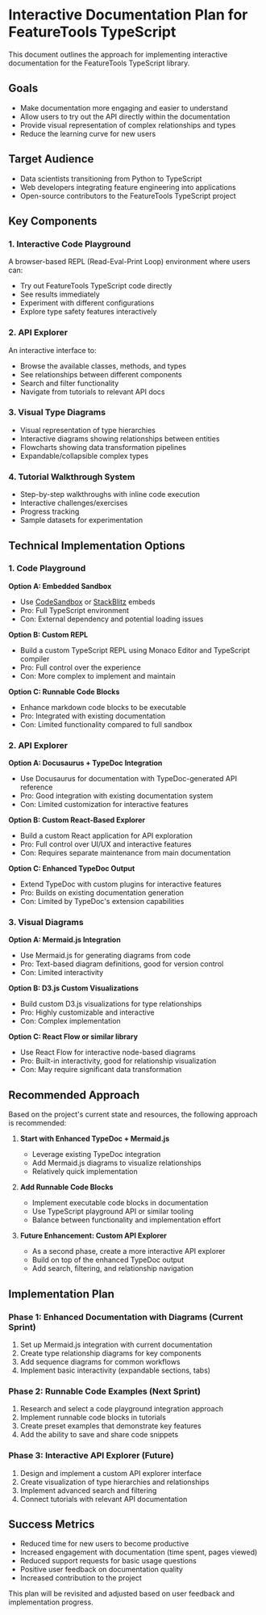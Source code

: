 # Interactive Documentation Plan for FeatureTools TypeScript

This document outlines the approach for implementing interactive documentation for the FeatureTools TypeScript library.

## Goals

- Make documentation more engaging and easier to understand
- Allow users to try out the API directly within the documentation
- Provide visual representation of complex relationships and types
- Reduce the learning curve for new users

## Target Audience

- Data scientists transitioning from Python to TypeScript
- Web developers integrating feature engineering into applications
- Open-source contributors to the FeatureTools TypeScript project

## Key Components

### 1. Interactive Code Playground

A browser-based REPL (Read-Eval-Print Loop) environment where users can:
- Try out FeatureTools TypeScript code directly
- See results immediately
- Experiment with different configurations
- Explore type safety features interactively

### 2. API Explorer

An interactive interface to:
- Browse the available classes, methods, and types
- See relationships between different components
- Search and filter functionality
- Navigate from tutorials to relevant API docs

### 3. Visual Type Diagrams

- Visual representation of type hierarchies
- Interactive diagrams showing relationships between entities
- Flowcharts showing data transformation pipelines
- Expandable/collapsible complex types

### 4. Tutorial Walkthrough System

- Step-by-step walkthroughs with inline code execution
- Interactive challenges/exercises
- Progress tracking
- Sample datasets for experimentation

## Technical Implementation Options

### 1. Code Playground

**Option A: Embedded Sandbox**
- Use [CodeSandbox](https://codesandbox.io/) or [StackBlitz](https://stackblitz.com/) embeds
- Pro: Full TypeScript environment
- Con: External dependency and potential loading issues

**Option B: Custom REPL**
- Build a custom TypeScript REPL using Monaco Editor and TypeScript compiler
- Pro: Full control over the experience
- Con: More complex to implement and maintain

**Option C: Runnable Code Blocks**
- Enhance markdown code blocks to be executable
- Pro: Integrated with existing documentation
- Con: Limited functionality compared to full sandbox

### 2. API Explorer

**Option A: Docusaurus + TypeDoc Integration**
- Use Docusaurus for documentation with TypeDoc-generated API reference
- Pro: Good integration with existing documentation system
- Con: Limited customization for interactive features

**Option B: Custom React-Based Explorer**
- Build a custom React application for API exploration
- Pro: Full control over UI/UX and interactive features
- Con: Requires separate maintenance from main documentation

**Option C: Enhanced TypeDoc Output**
- Extend TypeDoc with custom plugins for interactive features
- Pro: Builds on existing documentation generation
- Con: Limited by TypeDoc's extension capabilities

### 3. Visual Diagrams

**Option A: Mermaid.js Integration**
- Use Mermaid.js for generating diagrams from code
- Pro: Text-based diagram definitions, good for version control
- Con: Limited interactivity

**Option B: D3.js Custom Visualizations**
- Build custom D3.js visualizations for type relationships
- Pro: Highly customizable and interactive
- Con: Complex implementation

**Option C: React Flow or similar library**
- Use React Flow for interactive node-based diagrams
- Pro: Built-in interactivity, good for relationship visualization
- Con: May require significant data transformation

## Recommended Approach

Based on the project's current state and resources, the following approach is recommended:

1. **Start with Enhanced TypeDoc + Mermaid.js**
   - Leverage existing TypeDoc integration
   - Add Mermaid.js diagrams to visualize relationships
   - Relatively quick implementation

2. **Add Runnable Code Blocks**
   - Implement executable code blocks in documentation
   - Use TypeScript playground API or similar tooling
   - Balance between functionality and implementation effort

3. **Future Enhancement: Custom API Explorer**
   - As a second phase, create a more interactive API explorer
   - Build on top of the enhanced TypeDoc output
   - Add search, filtering, and relationship navigation

## Implementation Plan

### Phase 1: Enhanced Documentation with Diagrams (Current Sprint)

1. Set up Mermaid.js integration with current documentation
2. Create type relationship diagrams for key components
3. Add sequence diagrams for common workflows
4. Implement basic interactivity (expandable sections, tabs)

### Phase 2: Runnable Code Examples (Next Sprint)

1. Research and select a code playground integration approach
2. Implement runnable code blocks in tutorials
3. Create preset examples that demonstrate key features
4. Add the ability to save and share code snippets

### Phase 3: Interactive API Explorer (Future)

1. Design and implement a custom API explorer interface
2. Create visualization of type hierarchies and relationships
3. Implement advanced search and filtering
4. Connect tutorials with relevant API documentation

## Success Metrics

- Reduced time for new users to become productive
- Increased engagement with documentation (time spent, pages viewed)
- Reduced support requests for basic usage questions
- Positive user feedback on documentation quality
- Increased contribution to the project

This plan will be revisited and adjusted based on user feedback and implementation progress. 